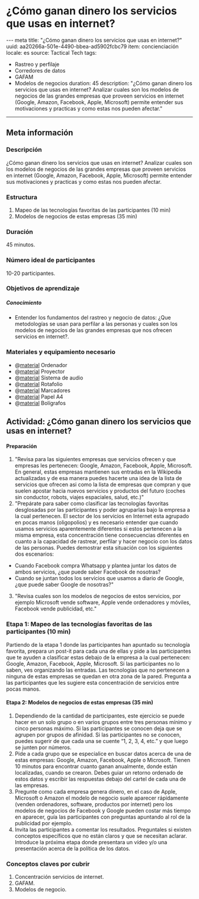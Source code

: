 # ¿Cómo ganan dinero los servicios que usas en internet?
--- meta
title:  "¿Cómo ganan dinero los servicios que usas en internet?"
uuid: aa20266a-501e-4490-bbea-ad5902fcbc79
item: concienciación
locale: es
source: Tactical Tech
tags:
  - Rastreo y perfilaje
  - Corredores de datos
  - GAFAM
  - Modelos de negocios
duration: 45
description:  "¿Cómo ganan dinero los servicios que usas en internet? Analizar cuales son los modelos de negocios de las grandes empresas que proveen servicios en internet (Google, Amazon, Facebook, Apple, Microsoft) permite entender sus motivaciones y practicas y como estas nos pueden afectar."
---

## Meta información

### Descripción
¿Cómo ganan dinero los servicios que usas en internet? Analizar cuales son los modelos de negocios de las grandes empresas que proveen servicios en internet (Google, Amazon, Facebook, Apple, Microsoft) permite entender sus motivaciones y practicas y como estas nos pueden afectar.

### Estructura
1. Mapeo de las tecnologías favoritas de las participantes (10 min)
2. Modelos de negocios de estas empresas (35 min)

### Duración
45 minutos.

### Número ideal de participantes
10-20 participantes.

### Objetivos de aprendizaje
##### Conocimiento
- Entender los fundamentos del rastreo y negocio de datos: ¿Que metodologías se usan para perfilar a las personas y cuales son los modelos de negocios de las grandes empresas que nos ofrecen servicios en internet?.

### Materiales y equipamiento necesario
- @[material]() Ordenador
- @[material]() Proyector
- @[material]() Sistema de audio
- @[material]() Rotafolio
- @[material]() Marcadores
- @[material]() Papel A4
- @[material]() Bolígrafos

## Actividad: ¿Cómo ganan dinero los servicios que usas en internet?

#### Preparación
1. "Revisa para las siguientes empresas que servicios ofrecen y que empresas les pertenecen: Google, Amazon, Facebook, Apple, Microsoft. En general, estas empresas mantienen sus entradas en la Wikipedia actualizadas y de esa manera puedes hacerte una idea de la lista de servicios que ofrecen asi como la lista de empresas que compran y que suelen apostar hacia nuevos servicios y productos del futuro (coches sin conductor, robots, viajes espaciales, salud, etc.)"
2. "Prepárate para saber como clasificar las tecnologías favoritas desglosadas por las participantes y poder agruparlas bajo la empresa a la cual pertenecen. El sector de los servicios en Internet esta agrupado en pocas manos (oligopolios) y es necesario entender que cuando usamos servicios aparentemente diferentes si estos pertenecen a la misma empresa, esta concentración tiene consecuencias diferentes en cuanto a la capacidad de rastrear, perfilar y hacer negocio con los datos de las personas. Puedes demostrar esta situación con los siguientes dos escenarios:
 -  Cuando Facebook compra Whatsapp y plantea juntar los datos de ambos servicios, ¿que puede saber Facebook de nosotras?
 -  Cuando se juntan todos los servicios que usamos a diario de Google, ¿que puede saber Google de nosotras?"
3. "Revisa cuales son los modelos de negocios de estos servicios, por ejemplo Microsoft vende software, Apple vende ordenadores y móviles, Facebook vende publicidad, etc."

### Etapa 1: Mapeo de las tecnologías favoritas de las participantes (10 min)

Partiendo de la etapa 1 donde las participantes han apuntado su tecnología favorita, prepara un post-it para cada una de ellas y pide a las participantes que te ayuden a clasificar estas debajo de la empresa a la cual pertenecen: Google, Amazon, Facebook, Apple, Microsoft. Si las participantes no lo saben, ves organizando las entradas. Las tecnologías que no pertenecen a ninguna de estas empresas se quedan en otra zona de la pared. Pregunta a las participantes que les sugiere esta concentración de servicios entre pocas manos.

#### Etapa 2: Modelos de negocios de estas empresas (35 min)

1. Dependiendo de la cantidad de participantes, este ejercicio se puede hacer en un solo grupo o en varios grupos entre tres personas mínimo y cinco personas máximo. Si las participantes se conocen deja que se agrupen por grupos de afinidad. Si las participantes no se conocen, puedes sugerir de que cada una se cuente “1, 2, 3, 4, etc.” y que luego se junten por números.
2. Pide a cada grupo que se especialice en buscar datos acerca de una de estas empresas: Google, Amazon, Facebook, Apple o Microsoft. Tienen 10 minutos para encontrar cuanto ganan anualmente, donde están localizadas, cuando se crearon. Debes guiar un retorno ordenado de estos datos y escribir las respuestas debajo del cartel de cada una de las empresas.
3. Pregunte como cada empresa genera dinero, en el caso de Apple, Microsoft o Amazon el modelo de negocio suele aparecer rápidamente (venden ordenadores, software, productos por internet) pero los modelos de negocios de Facebook y Google pueden costar más tiempo en aparecer, guía las participantes con preguntas apuntando al rol de la publicidad por ejemplo.
4. Invita las participantes a comentar los resultados. Preguntales si existen conceptos específicos que no están claros y que se necesitan aclarar. Introduce la próxima etapa donde presentara un vídeo y/o una presentación acerca de la política de los datos.

### Conceptos claves por cubrir
1. Concentración servicios de internet.
2. GAFAM.
3. Modelos de negocio.
